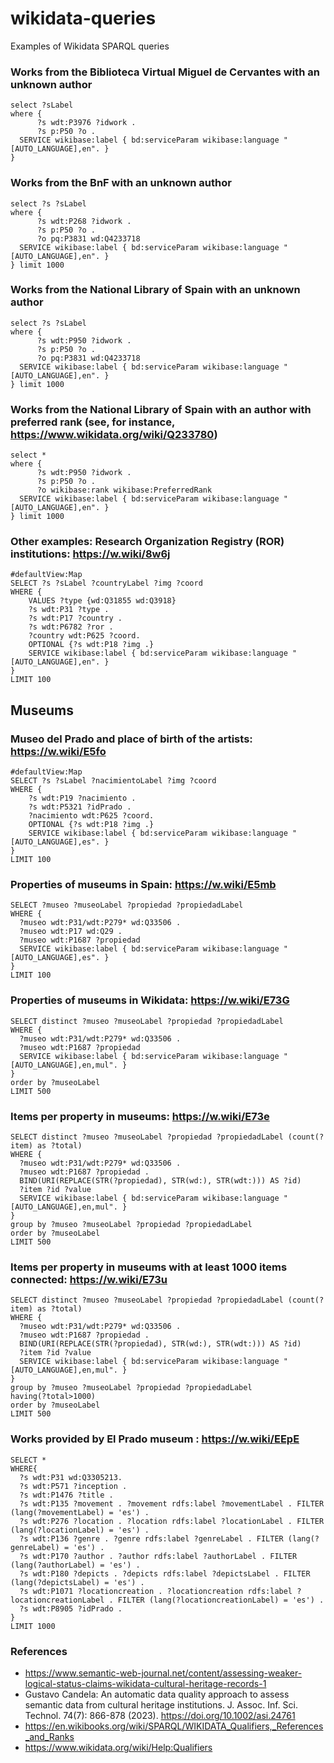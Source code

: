 # wikidata-queries
Examples of Wikidata SPARQL queries



### Works from the Biblioteca Virtual Miguel de Cervantes with an unknown author
```
select ?sLabel
where {
      ?s wdt:P3976 ?idwork .
      ?s p:P50 ?o . 
  SERVICE wikibase:label { bd:serviceParam wikibase:language "[AUTO_LANGUAGE],en". }
}
```

### Works from the BnF with an unknown author
```
select ?s ?sLabel
where {
      ?s wdt:P268 ?idwork .
      ?s p:P50 ?o . 
      ?o pq:P3831 wd:Q4233718
  SERVICE wikibase:label { bd:serviceParam wikibase:language "[AUTO_LANGUAGE],en". }
} limit 1000
```

### Works from the National Library of Spain with an unknown author
```
select ?s ?sLabel
where {
      ?s wdt:P950 ?idwork .
      ?s p:P50 ?o . 
      ?o pq:P3831 wd:Q4233718
  SERVICE wikibase:label { bd:serviceParam wikibase:language "[AUTO_LANGUAGE],en". }
} limit 1000
```

### Works from the National Library of Spain with an author with preferred rank (see, for instance, https://www.wikidata.org/wiki/Q233780)
```
select *
where {
      ?s wdt:P950 ?idwork .
      ?s p:P50 ?o . 
      ?o wikibase:rank wikibase:PreferredRank
  SERVICE wikibase:label { bd:serviceParam wikibase:language "[AUTO_LANGUAGE],en". }
} limit 1000
```

### Other examples: Research Organization Registry (ROR) institutions: https://w.wiki/8w6j

```
#defaultView:Map
SELECT ?s ?sLabel ?countryLabel ?img ?coord
WHERE { 
    VALUES ?type {wd:Q31855 wd:Q3918}
    ?s wdt:P31 ?type .
    ?s wdt:P17 ?country .
    ?s wdt:P6782 ?ror .
    ?country wdt:P625 ?coord.
    OPTIONAL {?s wdt:P18 ?img .}   
    SERVICE wikibase:label { bd:serviceParam wikibase:language "[AUTO_LANGUAGE],en". }
}
LIMIT 100
```
## Museums

### Museo del Prado and place of birth of the artists: https://w.wiki/E5fo

```
#defaultView:Map
SELECT ?s ?sLabel ?nacimientoLabel ?img ?coord
WHERE { 
    ?s wdt:P19 ?nacimiento .
    ?s wdt:P5321 ?idPrado .
    ?nacimiento wdt:P625 ?coord.
    OPTIONAL {?s wdt:P18 ?img .}   
    SERVICE wikibase:label { bd:serviceParam wikibase:language "[AUTO_LANGUAGE],es". }
}
LIMIT 100
```

### Properties of museums in Spain: https://w.wiki/E5mb
```
SELECT ?museo ?museoLabel ?propiedad ?propiedadLabel
WHERE {
  ?museo wdt:P31/wdt:P279* wd:Q33506 . 
  ?museo wdt:P17 wd:Q29 .
  ?museo wdt:P1687 ?propiedad
  SERVICE wikibase:label { bd:serviceParam wikibase:language "[AUTO_LANGUAGE],es". }
}
LIMIT 100
```

### Properties of museums in Wikidata: https://w.wiki/E73G
```
SELECT distinct ?museo ?museoLabel ?propiedad ?propiedadLabel
WHERE {
  ?museo wdt:P31/wdt:P279* wd:Q33506 . 
  ?museo wdt:P1687 ?propiedad
  SERVICE wikibase:label { bd:serviceParam wikibase:language "[AUTO_LANGUAGE],en,mul". }
}
order by ?museoLabel
LIMIT 500
```

### Items per property in museums: https://w.wiki/E73e

```
SELECT distinct ?museo ?museoLabel ?propiedad ?propiedadLabel (count(?item) as ?total)
WHERE {
  ?museo wdt:P31/wdt:P279* wd:Q33506 . 
  ?museo wdt:P1687 ?propiedad .
  BIND(URI(REPLACE(STR(?propiedad), STR(wd:), STR(wdt:))) AS ?id)
  ?item ?id ?value
  SERVICE wikibase:label { bd:serviceParam wikibase:language "[AUTO_LANGUAGE],en,mul". }
}
group by ?museo ?museoLabel ?propiedad ?propiedadLabel
order by ?museoLabel
LIMIT 500
```

### Items per property in museums with at least 1000 items connected: https://w.wiki/E73u

```
SELECT distinct ?museo ?museoLabel ?propiedad ?propiedadLabel (count(?item) as ?total)
WHERE {
  ?museo wdt:P31/wdt:P279* wd:Q33506 . 
  ?museo wdt:P1687 ?propiedad .
  BIND(URI(REPLACE(STR(?propiedad), STR(wd:), STR(wdt:))) AS ?id)
  ?item ?id ?value
  SERVICE wikibase:label { bd:serviceParam wikibase:language "[AUTO_LANGUAGE],en,mul". }
}
group by ?museo ?museoLabel ?propiedad ?propiedadLabel
having(?total>1000)
order by ?museoLabel
LIMIT 500
```

### Works provided by El Prado museum : https://w.wiki/EEpE

```
SELECT *
WHERE{
  ?s wdt:P31 wd:Q3305213.
  ?s wdt:P571 ?inception .
  ?s wdt:P1476 ?title .
  ?s wdt:P135 ?movement . ?movement rdfs:label ?movementLabel . FILTER (lang(?movementLabel) = 'es') .
  ?s wdt:P276 ?location . ?location rdfs:label ?locationLabel . FILTER (lang(?locationLabel) = 'es') .
  ?s wdt:P136 ?genre . ?genre rdfs:label ?genreLabel . FILTER (lang(?genreLabel) = 'es') .
  ?s wdt:P170 ?author . ?author rdfs:label ?authorLabel . FILTER (lang(?authorLabel) = 'es') .
  ?s wdt:P180 ?depicts . ?depicts rdfs:label ?depictsLabel . FILTER (lang(?depictsLabel) = 'es') .
  ?s wdt:P1071 ?locationcreation . ?locationcreation rdfs:label ?locationcreationLabel . FILTER (lang(?locationcreationLabel) = 'es') .
  ?s wdt:P8905 ?idPrado .
}
LIMIT 1000
```


### References

- https://www.semantic-web-journal.net/content/assessing-weaker-logical-status-claims-wikidata-cultural-heritage-records-1
- Gustavo Candela: An automatic data quality approach to assess semantic data from cultural heritage institutions. J. Assoc. Inf. Sci. Technol. 74(7): 866-878 (2023). https://doi.org/10.1002/asi.24761
- https://en.wikibooks.org/wiki/SPARQL/WIKIDATA_Qualifiers,_References_and_Ranks
- https://www.wikidata.org/wiki/Help:Qualifiers
